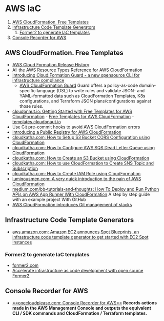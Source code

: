 # AWS IaC

1. [AWS CloudFormation. Free Templates](#aws-cloudformation-free-templates)
2. [Infrastructure Code Template Generators](#infrastructure-code-template-generators)
    1. [Former2 to generate IaC templates](#former2-to-generate-iac-templates)
3. [Console Recorder for AWS](#console-recorder-for-aws)

## AWS CloudFormation. Free Templates

- [AWS Cloud Formation Release History](http://docs.aws.amazon.com/AWSCloudFormation/latest/UserGuide/ReleaseHistory.html)
- [All the AWS Resource Types Reference for AWS CloudFormation](http://docs.aws.amazon.com/AWSCloudFormation/latest/UserGuide/aws-template-resource-type-ref.html)
- [Introducing Cloud Formation Guard - a new opensource CLI for infrastructure compliance](https://aws.amazon.com/about-aws/whats-new/2020/06/introducing-aws-cloudformation-guard-preview/)
    - [AWS CloudFormation Guard](https://github.com/aws-cloudformation/cloudformation-guard) Guard offers a policy-as-code domain-specific language (DSL) to write rules and validate JSON- and YAML-formatted data such as CloudFormation Templates, K8s configurations, and Terraform JSON plans/configurations against those rules.
- [cloudonaut.io: Getting Started with Free Templates for AWS CloudFormation](https://cloudonaut.io/getting-started-with-aws-cf-templates/) - [Free Templates for AWS CloudFormation](https://github.com/widdix/aws-cf-templates/) - [templates.cloudonaut.io](https://templates.cloudonaut.io/)
- [Use Git pre-commit hooks to avoid AWS CloudFormation errors](https://aws.amazon.com/es/blogs/infrastructure-and-automation/use-git-pre-commit-hooks-avoid-aws-cloudformation-errors/)
- [Introducing a Public Registry for AWS CloudFormation](https://aws.amazon.com/es/blogs/aws/introducing-a-public-registry-for-aws-cloudformation/)
- [cloudkatha.com: How to Setup S3 Bucket CORS Configuration using CloudFormation](https://cloudkatha.com/how-to-setup-s3-bucket-cors-configuration-using-cloudformation)
- [cloudkatha.com: How to Configure AWS SQS Dead Letter Queue using CloudFormation](https://cloudkatha.com/how-to-configure-aws-sqs-dead-letter-queue-using-cloudformation/)
- [cloudkatha.com: How to Create an S3 Bucket using CloudFormation](https://cloudkatha.com/how-to-create-an-s3-bucket-using-cloudformation/)
- [cloudkatha.com: How to use CloudFormation to Create SNS Topic and Subscription](https://cloudkatha.com/how-to-use-cloudformation-to-create-sns-topic-and-subscription/)
- [cloudkatha.com: How to Create IAM Role using CloudFormation](https://cloudkatha.com/how-to-create-iam-role-using-cloudformation/)
- [luminousmen.com: A very quick introduction to the pain of AWS CloudFormation](https://luminousmen.com/post/a-very-quick-introduction-to-the-pain-of-aws-cloudformation)
- [medium.com/bb-tutorials-and-thoughts: How To Deploy and Run Python APIs on AWS App Runner With CloudFormation](https://medium.com/bb-tutorials-and-thoughts/how-to-deploy-and-run-python-apis-on-aws-app-runner-with-cloudformation-cf9c6fd14cf6) A step by step guide with an example project With GitHub
- [AWS CloudFormation introduces Git management of stacks](https://aws.amazon.com/about-aws/whats-new/2023/11/aws-cloudformation-git-management-stacks/)

## Infrastructure Code Template Generators

- [aws.amazon.com: Amazon EC2 announces Spot Blueprints, an infrastructure code template generator to get started with EC2 Spot Instances](https://aws.amazon.com/about-aws/whats-new/2020/12/amazon-ec2-announces-spot-blueprints-an-infrastructure-code-template-generator-to-get-started-with-ec2-spot-instances/)

### Former2 to generate IaC templates

- [former2.com](https://former2.com/)
- [Accelerate infrastructure as code development with open source Former2](https://aws.amazon.com/blogs/opensource/accelerate-infrastructure-as-code-development-with-open-source-former2/)

## Console Recorder for AWS

- [==onecloudplease.com: Console Recorder for AWS==](https://onecloudplease.com/project/console-recorder) **Records actions made in the AWS Management Console and outputs the equivalent CLI / SDK commands and CloudFormation / Terraform templates.**
